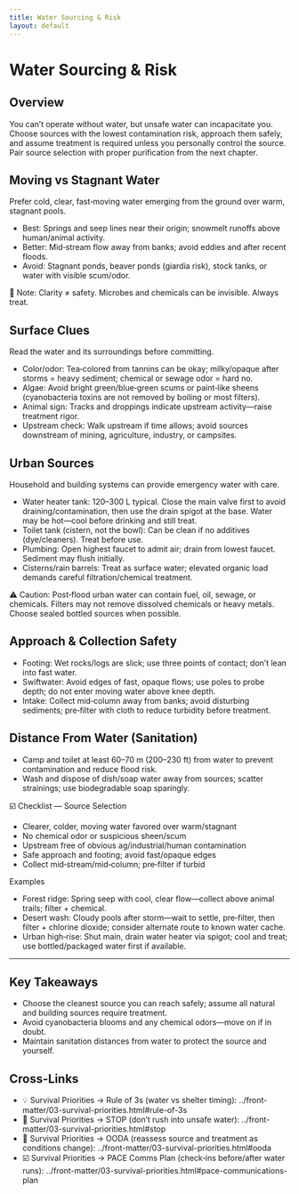 ```yaml
---
title: Water Sourcing & Risk
layout: default
---
```


# Water Sourcing & Risk

## Overview
You can’t operate without water, but unsafe water can incapacitate you. Choose sources with the lowest contamination risk, approach them safely, and assume treatment is required unless you personally control the source. Pair source selection with proper purification from the next chapter.

## Moving vs Stagnant Water
Prefer cold, clear, fast‑moving water emerging from the ground over warm, stagnant pools.

- Best: Springs and seep lines near their origin; snowmelt runoffs above human/animal activity.
- Better: Mid‑stream flow away from banks; avoid eddies and after recent floods.
- Avoid: Stagnant ponds, beaver ponds (giardia risk), stock tanks, or water with visible scum/odor.

📝 Note: Clarity ≠ safety. Microbes and chemicals can be invisible. Always treat.

## Surface Clues
Read the water and its surroundings before committing.

- Color/odor: Tea‑colored from tannins can be okay; milky/opaque after storms = heavy sediment; chemical or sewage odor = hard no.
- Algae: Avoid bright green/blue‑green scums or paint‑like sheens (cyanobacteria toxins are not removed by boiling or most filters).
- Animal sign: Tracks and droppings indicate upstream activity—raise treatment rigor.
- Upstream check: Walk upstream if time allows; avoid sources downstream of mining, agriculture, industry, or campsites.

## Urban Sources
Household and building systems can provide emergency water with care.

- Water heater tank: 120–300 L typical. Close the main valve first to avoid draining/contamination, then use the drain spigot at the base. Water may be hot—cool before drinking and still treat.
- Toilet tank (cistern, not the bowl): Can be clean if no additives (dye/cleaners). Treat before use.
- Plumbing: Open highest faucet to admit air; drain from lowest faucet. Sediment may flush initially.
- Cisterns/rain barrels: Treat as surface water; elevated organic load demands careful filtration/chemical treatment.

⚠️ Caution: Post‑flood urban water can contain fuel, oil, sewage, or chemicals. Filters may not remove dissolved chemicals or heavy metals. Choose sealed bottled sources when possible.

## Approach & Collection Safety
- Footing: Wet rocks/logs are slick; use three points of contact; don’t lean into fast water.
- Swiftwater: Avoid edges of fast, opaque flows; use poles to probe depth; do not enter moving water above knee depth.
- Intake: Collect mid‑column away from banks; avoid disturbing sediments; pre‑filter with cloth to reduce turbidity before treatment.

## Distance From Water (Sanitation)
- Camp and toilet at least 60–70 m (200–230 ft) from water to prevent contamination and reduce flood risk.
- Wash and dispose of dish/soap water away from sources; scatter strainings; use biodegradable soap sparingly.

☑️ Checklist — Source Selection
- Clearer, colder, moving water favored over warm/stagnant
- No chemical odor or suspicious sheen/scum
- Upstream free of obvious ag/industrial/human contamination
- Safe approach and footing; avoid fast/opaque edges
- Collect mid‑stream/mid‑column; pre‑filter if turbid

Examples
- Forest ridge: Spring seep with cool, clear flow—collect above animal trails; filter + chemical.
- Desert wash: Cloudy pools after storm—wait to settle, pre‑filter, then filter + chlorine dioxide; consider alternate route to known water cache.
- Urban high‑rise: Shut main, drain water heater via spigot; cool and treat; use bottled/packaged water first if available.

---

## Key Takeaways
- Choose the cleanest source you can reach safely; assume all natural and building sources require treatment.
- Avoid cyanobacteria blooms and any chemical odors—move on if in doubt.
- Maintain sanitation distances from water to protect the source and yourself.

## Cross-Links
- 💡 Survival Priorities → Rule of 3s (water vs shelter timing): ../front-matter/03-survival-priorities.html#rule-of-3s
- 📝 Survival Priorities → STOP (don’t rush into unsafe water): ../front-matter/03-survival-priorities.html#stop
- 📝 Survival Priorities → OODA (reassess source and treatment as conditions change): ../front-matter/03-survival-priorities.html#ooda
- ☑️ Survival Priorities → PACE Comms Plan (check‑ins before/after water runs): ../front-matter/03-survival-priorities.html#pace-communications-plan
